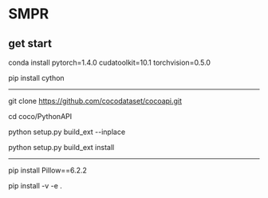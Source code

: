 # SMPR

## get start

conda install pytorch=1.4.0 cudatoolkit=10.1 torchvision=0.5.0

pip install cython

******************

git clone https://github.com/cocodataset/cocoapi.git

cd coco/PythonAPI

python setup.py build_ext --inplace

python setup.py build_ext install

******************

pip install Pillow==6.2.2

pip install -v -e .
